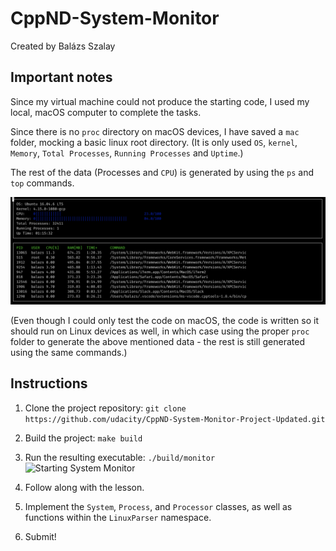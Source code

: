 # CppND-System-Monitor

Created by Balázs Szalay

## Important notes

Since my virtual machine could not produce the starting code, I used my local, macOS computer to complete the tasks.

Since there is no `proc` directory on macOS devices, I have saved a `mac` folder, mocking a basic linux root directory. (It is only used `OS`, `kernel`, `Memory`, `Total Processes`, `Running Processes` and `Uptime`.)

The rest of the data (Processes and `CPU`) is generated by using the `ps` and `top` commands.

![Result](images/result.png)

(Even though I could only test the code on macOS, the code is written so it should run on Linux devices as well, in which case using the proper `proc` folder to generate the above mentioned data - the rest is still generated using the same commands.)

## Instructions

1. Clone the project repository: `git clone https://github.com/udacity/CppND-System-Monitor-Project-Updated.git`

2. Build the project: `make build`

3. Run the resulting executable: `./build/monitor`
   ![Starting System Monitor](images/starting_monitor.png)

4. Follow along with the lesson.

5. Implement the `System`, `Process`, and `Processor` classes, as well as functions within the `LinuxParser` namespace.

6. Submit!
